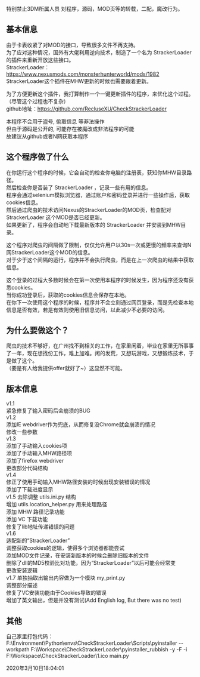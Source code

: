 特别禁止3DM所属人员 对程序，源码，MOD页等的转载，二配，魔改行为。  

## 基本信息  
由于卡表收紧了对MOD的接口，导致很多文件不再支持。  
为了应对这种情况，国外有大佬利用逆向技术，制造了一个名为 StrackerLoader 的插件来重新开放这些接口。  
StrackerLoader：https://www.nexusmods.com/monsterhunterworld/mods/1982  
StrackerLoader这个插件在MHW更新的时候也需要跟着更新。  

为了方便更新这个插件，我打算制作一个一键更新插件的程序，来优化这个过程。（尽管这个过程也不复杂）  
github地址：https://github.com/RecluseXU/CheckStrackerLoader   

本程序不会用于盗号, 偷取信息 等非法操作  
但由于源码是公开的, 可能存在被魔改成非法程序的可能  
故建议从github或者N网获取本程序  


## 这个程序做了什么  
在你运行这个程序的时候，它会自动的检查你电脑的注册表，获知你MHW目录路径。  
然后检查你是否装了 StrackerLoader ，记录一些有用的信息。  
程序会通过selenium模拟浏览器，通过账户和密码登录并进行一些操作后，获取cookies信息。  
然后通过爬虫的技术访问Nexus的StrackerLoader的MOD页，检查配对 StrackerLoader 这个MOD是否已经更新。  
如果更新了，程序会自动地下载最新版本的 StrackerLoader 并安装到MHW目录。  

这个程序对爬虫的间隔做了限制，仅仅允许用户以30s一次或更慢的频率来查询N网StrackerLoader这个MOD的信息。  
对于少于这个间隔的运行，程序并不会执行爬虫，而是在上一次爬虫的结果中获取信息。  

这个登录的过程大多数时候会在第一次使用本程序的时候发生，因为程序还没有获悉cookies。  
当你成功登录后，获取的cookies信息会保存在本地。  
在你下一次使用这个程序的时候，程序并不会立刻通过网页登录，而是先检查本地信息是否有效，若是有效则使用旧信息访问，以此减少不必要的访问。  


## 为什么要做这个？  
爬虫的技术不够好，在广州找不到相关的工作，在家里闲着，毕业在家里无所事事了一年，现在想找份工作，难上加难。闲的发荒，又想玩游戏，又想锻炼技术，于是做了这个。  
（要是有人给我提供offer就好了~）这显然不可能。  

## 版本信息
v1.1  
   紧急修复了输入密码后会崩溃的BUG  
v1.2  
  添加IE webdriver作为兜底，从而修复没Chrome就会崩溃的情况  
  修改一些参数  
v1.3   
  添加了手动输入cookies项  
  添加了手动输入MHW路径项  
  添加了firefox webdriver  
  更改部分代码结构  
v1.4  
  修正了使用手动输入MHW路径安装的时候出现安装错误的情况  
  添加了下载进度显示  
v1.5
  去除调整 utils.ini.py 结构  
  增加 utils.location_helper.py 用来处理路径  
  添加 MHW 路径记录功能  
  添加 VC 下载功能  
  修复了lib地址传递错误的问题  
v1.6  
  适配新的“StrackerLoader”  
  调整获取cookies的逻辑，使得多个浏览器都能尝试  
  添加MOD文件记录，在安装新版本的时候会删除旧版本的文件  
  删除了dll的MD5校验比对功能，因为“StrackerLoader”以后可能会经常变  
  更改安装逻辑  
v1.7
  单独抽取出输出内容做为一个模块 my_print.py  
  调整部分描述  
  修复了VC安装功能由于Cookies导致的错误  
  增加了英文输出，但是并没有测试(Add English log, But there was no test)



## 其他
自己家里打包代码：F:\Environment\Python\envs\CheckStrackerLoader\Scripts\pyinstaller --workpath F:\Workspace\CheckStrackerLoader\pyinstaller_rubbish -y -F -i F:\Workspace\CheckStrackerLoader\1.ico main.py  


2020年3月10日18:04:01